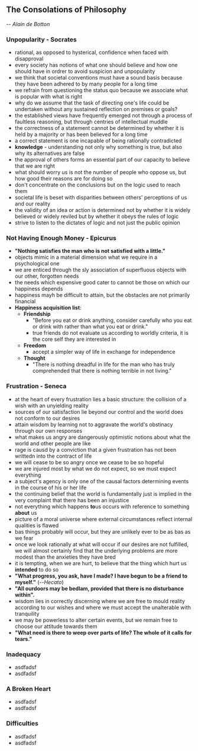 ## The Consolations of Philosophy
-- *Alain de Botton*


### Unpopularity - Socrates
- rational, as opposed to hysterical, confidence when faced with disapproval
- every society has notions of what one should believe and how one should have in ordrer to avoid suspicion and unpopularity
- we think that societal conventions must have a sound basis because they have been adhered to by many people for a long time
- we refrain from questioning the status quo because we associate what is popular with what is right
- why do we assume that the task of directing one's life could be undertaken without any sustained reflection on premises or goals?
- the established views have frequently emerged not through a process of faultless reasoning, but through centries of intellectual muddle
- the correctness of a statement cannot be determined by whether it is held by a majority or has been believed for a long time
- a correct statement is one incapable of being rationally contradicted
- **knowledge** - understanding not only why something is true, but also why its alternatives are false
- the approval of others forms an essential part of our capacity to believe that we are right
- what should worry us is not the number of people who oppose us, but how good their reasons are for doing so
- don't concentrate on the conclusions but on the logic used to reach them
- societal life is beset with disparities between others' perceptions of us and our reality
- the validity of an idea or action is determined not by whether it is widely believed or widely reviled but by whether it obeys the rules of logic
- strive to listen to the dictates of logic and not just the public opinion


### Not Having Enough Money - Epicurus
- **"Nothing satisfies the man who is not satisfied with a little."**
- objects mimic in a material dimension what we require in a psychological one
- we are enticed through the sly association of superfluous objects with our other, forgotten needs
- the needs which expensive good cater to cannot be those on which our happiness depends
- happiness mayh be difficult to attain, but the obstacles are not primarily financial
- **Happiness acquisition list**:
  - **Friendship**
    - "Before you eat or drink anything, consider carefully who you eat or drink with rather than what you eat or drink."
    - true friends do not evaluate us according to worldly criteria, it is the core self they are interested in
  - **Freedom**
    - accept a simpler way of life in exchange for independence
  - **Thought**
    - "There is nothing dreadful in life for the man who has truly comprehended that there is nothing terrible in not living."


### Frustration - Seneca
- at the heart of every frustration lies a basic structure: the collision of a wish with an unyielding reality
- sources of our satisfaction lie beyond our control and the world does not conform to our desires
- attain wisdom by learning not to aggravate the world's obstinacy through our own responses
- what makes us angry are dangerously optimistic notions about what the world and other people are like
- rage is causd by a conviction that a given frustration has not been writtedn into the contract of life
- we will cease to be so angry once we cease to be so hopeful
- we are injured most by what we do not expect, so we must expect everything
- a subject's agency is only one of the causal factors determining events in the course of his or her life
- the continuing belief that the world is fundamentally just is implied in the very complaint that there has been an injustice
- not everything which happens **to**us occurs with reference to something **about** us
- picture of a moral universe where external circumstances reflect internal qualities is flawed
- bas things probably will occur, but they are unlikely ever to be as bas as we fear
- once we look rationally at what will occur if our desires are not fulfilled, we will almost certainly find that the underlying problems are more modest than the anxieties they have bred
- it is tempting, when we are hurt, to believe that the thing which hurt us **intended** to do so
- **"What progress, you ask, have I made? I have begun to be a friend to myself."** (--*Hecato*)
- **"All ourdoors may be bedlam, provided that there is no disturbance within".**
- wisdom lies in correctly discerning where we are free to mould reality according to our wishes and where we must accept the unalterable with tranquility
- we may be powerless to alter certain events, but we remain free to choose our attitude towards them
- **"What need is there to weep over parts of life? The whole of it calls for tears."**


### Inadequacy
- asdfadsf
- asdfadsf


### A Broken Heart
- asdfadsf
- asdfadsf


### Difficulties
- asdfadsf
- asdfadsf
